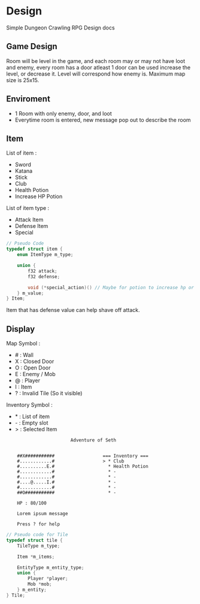 # Design

Simple Dungeon Crawling RPG Design docs

## Game Design

Room will be level in the game, and each room may or may not have loot and enemy, every room has a door atleast 1 door can be used increase the level, or decrease it. Level will correspond how enemy is. Maximum map size is 25x15.

## Enviroment

* 1 Room with only enemy, door, and loot
* Everytime room is entered, new message pop out to describe the room

## Item

List of item :

* Sword
* Katana
* Stick
* Club
* Health Potion
* Increase HP Potion

List of item type :

* Attack Item
* Defense Item
* Special

```c
// Pseudo Code
typedef struct item {
    enum ItemType m_type;

    union {
        f32 attack;
        f32 defense;

        void (*special_action)() // Maybe for potion to increase hp or something ?
    } m_value;
} Item;
```

Item that has defense value can help shave off attack.

## Display

Map Symbol :

* \# : Wall
* X  : Closed Door
* O  : Open Door
* E  : Enemy / Mob
* @  : Player
* I  : Item
* ?  : Invalid Tile (So it visible)

Inventory Symbol :

* \* : List of item
* \- : Empty slot
* \> : Selected Item

```
                        Adventure of Seth


    ##X###########                  === Inventory ===
    #............#                  > * Club
    #..........E.#                    * Health Potion
    #............#                    * -
    #............#                    * -
    #....@.....I.#                    * -
    #............#                    * -
    ##O###########                    * -

    HP : 80/100

    Lorem ipsum message

    Press ? for help
```

```c
// Pseudo code for Tile
typedef struct tile {
    TileType m_type;

    Item *m_items;

    EntityType m_entity_type;
    union {
        Player *player;
        Mob *mob;
    } m_entity;
} Tile;
```
